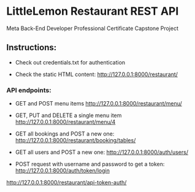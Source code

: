 # LittleLemon Restaurant REST API
Meta Back-End Developer Professional Certificate Capstone Project

## Instructions:

- Check out credentials.txt for authentication

- Check the static HTML content: http://127.0.0.1:8000/restaurant/

### API endpoints:

- GET and POST menu items
 http://127.0.0.1:8000/restaurant/menu/

- GET, PUT and DELETE a  single menu item 
http://127.0.0.1:8000/restaurant/menu/4

- GET all bookings and POST a new one:
http://127.0.0.1:8000/restaurant/booking/tables/

- GET all users and POST a new one:
http://127.0.0.1:8000/auth/users/

- POST request with username and password to get a token:
http://127.0.0.1:8000/auth/token/login    

http://127.0.0.1:8000/restaurant/api-token-auth/ 